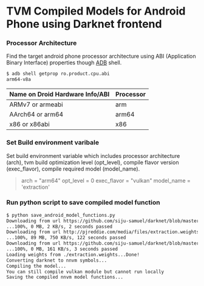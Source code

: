 # TVM Compiled Models for Android Phone using Darknet frontend

### Processor Architecture
Find the target android phone processor architecture using ABI (Application Binary Interface) properties though [ADB](https://developer.android.com/studio/command-line/adb) shell.
```sh
$ adb shell getprop ro.product.cpu.abi
arm64-v8a
```
| Name on Droid Hardware Info/ABI | Processor |
| ------ | ------ |
| ARMv7 or armeabi | arm |
| AArch64 or arm64 | arm64 |
| x86 or x86abi | x86 |

### Set Build environment varibale
Set build environment variable which includes processor architecture (arch), tvm build optimization level (opt_level), compile flavor version (exec_flavor), compile required model (model_name).
> arch = "arm64"
> opt_level = 0
> exec_flavor = "vulkan"
> model_name = 'extraction'

### Run python script to save compiled model function

```sh
$ python save_android_model_functions.py
Downloading from url https://github.com/siju-samuel/darknet/blob/master/cfg/extraction.cfg?raw=true to extraction.cfg
...100%, 0 MB, 2 KB/s, 2 seconds passed
Downloading from url http://pjreddie.com/media/files/extraction.weights?raw=true to extraction.weights
...100%, 89 MB, 750 KB/s, 122 seconds passed
Downloading from url https://github.com/siju-samuel/darknet/blob/master/lib/libdarknet.so?raw=true to libdarknet.so
...100%, 0 MB, 161 KB/s, 3 seconds passed
Loading weights from ./extraction.weights...Done!
Converting darknet to nnvm symbols...
Compiling the model...
You can still compile vulkan module but cannot run locally
Saving the compiled nnvm model functions...
```